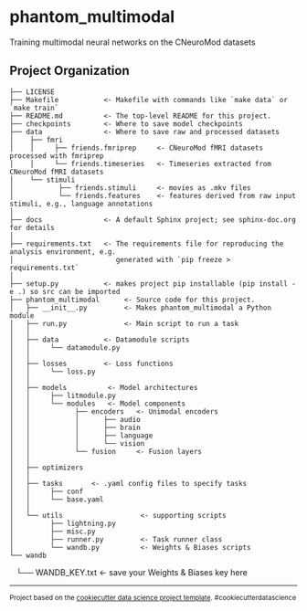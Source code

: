 phantom_multimodal
==============================

Training multimodal neural networks on the CNeuroMod datasets

Project Organization
------------

    ├── LICENSE
    ├── Makefile           <- Makefile with commands like `make data` or `make train`
    ├── README.md          <- The top-level README for this project.
    ├── checkpoints        <- Where to save model checkpoints
    ├── data               <- Where to save raw and processed datasets
    │    ├── fmri
    │    │     ├── friends.fmriprep     <- CNeuroMod fMRI datasets processed with fmriprep
    │    │     └── friends.timeseries   <- Timeseries extracted from CNeuroMod fMRI datasets
    │    └── stimuli
    │           ├── friends.stimuli     <- movies as .mkv files
    │           └── friends.features    <- features derived from raw input stimuli, e.g., language annotations
    │
    ├── docs               <- A default Sphinx project; see sphinx-doc.org for details
    │
    ├── requirements.txt   <- The requirements file for reproducing the analysis environment, e.g.
    │                         generated with `pip freeze > requirements.txt`
    │
    ├── setup.py           <- makes project pip installable (pip install -e .) so src can be imported
    ├── phantom_multimodal      <- Source code for this project.
    │   ├── __init__.py         <- Makes phantom_multimodal a Python module
    │   ├── run.py              <- Main script to run a task
    │   │
    │   ├── data           <- Datamodule scripts
    │   │     └── datamodule.py
    │   │
    │   ├── losses         <- Loss functions
    │   │     └── loss.py
    │   │
    │   ├── models          <- Model architectures
    │   │     ├── litmodule.py
    │   │     └── modules   <- Model components
    │   │           ├── encoders   <- Unimodal encoders
    │   │           │      ├── audio
    │   │           │      ├── brain
    │   │           │      ├── language
    │   │           │      └── vision
    │   │           └── fusion     <- Fusion layers
    │   │
    │   ├── optimizers
    │   │
    │   ├── tasks       <- .yaml config files to specify tasks
    │   │     ├── conf
    │   │     └── base.yaml
    │   │
    │   └── utils                   <- supporting scripts
    │         ├── lightning.py
    │         ├── misc.py
    │         ├── runner.py         <- Task runner class
    │         └── wandb.py          <- Weights & Biases scripts
    └── wandb
          └── WANDB_KEY.txt    <- save your Weights & Biases key here

--------

<p><small>Project based on the <a target="_blank" href="https://drivendata.github.io/cookiecutter-data-science/">cookiecutter data science project template</a>. #cookiecutterdatascience</small></p>
